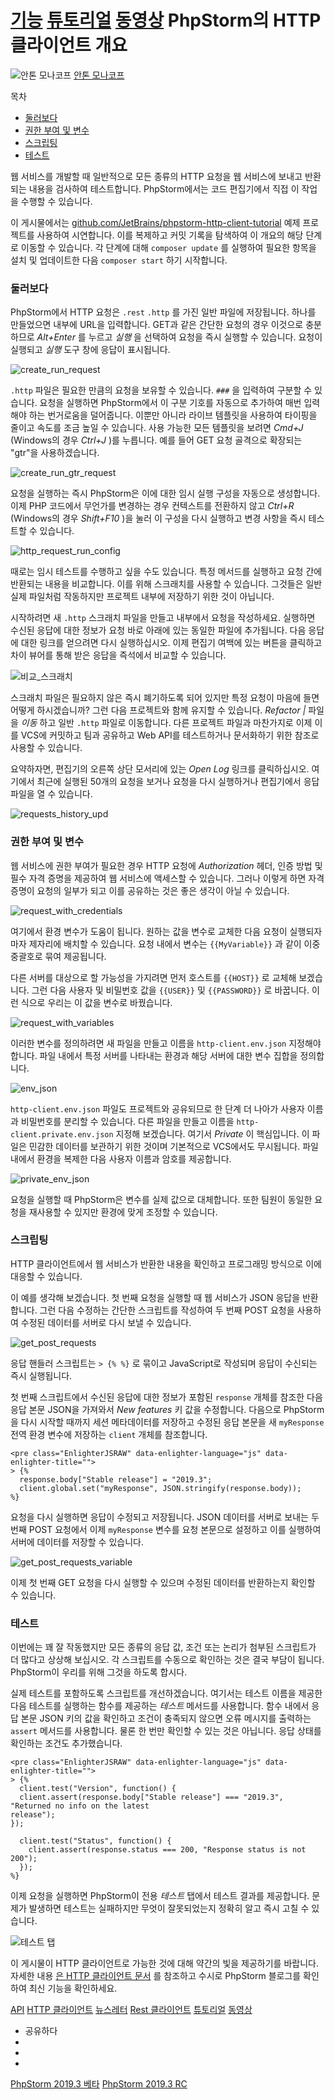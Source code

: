 [기능](/phpstorm/category/features/) [튜토리얼](/phpstorm/category/tutorials/) [동영상](/phpstorm/category/videos/) PhpStorm의 HTTP 클라이언트 개요 
=========================

![안톤 모나코프](https://blog.jetbrains.com/wp-content/uploads/2021/03/anton-200x200.jpg) [안톤 모나코프](https://blog.jetbrains.com/author/antonmonakov) 



 목차

  

- [둘러보다](#Looking_around "둘러보다")
- [권한 부여 및 변수](#Authorization_and_Variables "권한 부여 및 변수")
- [스크립팅](#Scripting "스크립팅")
- [테스트](#Testing "테스트")



 웹 서비스를 개발할 때 일반적으로 모든 종류의 HTTP 요청을 웹 서비스에 보내고 반환되는 내용을 검사하여 테스트합니다. PhpStorm에서는 코드 편집기에서 직접 이 작업을 수행할 수 있습니다.

 이 게시물에서는 [github.com/JetBrains/phpstorm-http-client-tutorial](https://github.com/JetBrains/phpstorm-http-client-tutorial) 예제 프로젝트를 사용하여 시연합니다. 이를 복제하고 커밋 기록을 탐색하여 이 개요의 해당 단계로 이동할 수 있습니다. 각 단계에 대해 `composer update` 를 실행하여 필요한 항목을 설치 및 업데이트한 다음 `composer start` 하기 시작합니다.

###  둘러보다

 PhpStorm에서 HTTP 요청은 `.rest` `.http` 를 가진 일반 파일에 저장됩니다. 하나를 만들었으면 내부에 URL을 입력합니다. GET과 같은 간단한 요청의 경우 이것으로 충분하므로 *Alt+Enter* 를 누르고 *실행* 을 선택하여 요청을 즉시 실행할 수 있습니다. 요청이 실행되고 *실행* 도구 창에 응답이 표시됩니다.

![create_run_request](https://blog.jetbrains.com/wp-content/uploads/2019/11/phpstorm-create_run_request.png)

 `.http` 파일은 필요한 만큼의 요청을 보유할 수 있습니다. `###` 을 입력하여 구분할 수 있습니다. 요청을 실행하면 PhpStorm에서 이 구분 기호를 자동으로 추가하여 매번 입력해야 하는 번거로움을 덜어줍니다. 이뿐만 아니라 라이브 템플릿을 사용하여 타이핑을 줄이고 속도를 조금 높일 수 있습니다. 사용 가능한 모든 템플릿을 보려면 *Cmd+J* (Windows의 경우 *Ctrl+J* )를 누릅니다. 예를 들어 GET 요청 골격으로 확장되는 "gtr"을 사용하겠습니다.

![create_run_gtr_request](https://blog.jetbrains.com/wp-content/uploads/2019/11/phpstorm-create_run_gtr_request.png)

 요청을 실행하는 즉시 PhpStorm은 이에 대한 임시 실행 구성을 자동으로 생성합니다. 이제 PHP 코드에서 무언가를 변경하는 경우 컨텍스트를 전환하지 않고 *Ctrl+R* (Windows의 경우 *Shift+F10* )을 눌러 이 구성을 다시 실행하고 변경 사항을 즉시 테스트할 수 있습니다.

![http_request_run_config](https://blog.jetbrains.com/wp-content/uploads/2019/11/phpstorm-http_request_run_config.png)

 때로는 임시 테스트를 수행하고 싶을 수도 있습니다. 특정 메서드를 실행하고 요청 간에 반환되는 내용을 비교합니다. 이를 위해 스크래치를 사용할 수 있습니다. 그것들은 일반 실제 파일처럼 작동하지만 프로젝트 내부에 저장하기 위한 것이 아닙니다.

 시작하려면 새 `.http` 스크래치 파일을 만들고 내부에서 요청을 작성하세요. 실행하면 수신된 응답에 대한 정보가 요청 바로 아래에 있는 동일한 파일에 추가됩니다. 다음 응답에 대한 링크를 얻으려면 다시 실행하십시오. 이제 편집기 여백에 있는 버튼을 클릭하고 차이 뷰어를 통해 받은 응답을 즉석에서 비교할 수 있습니다.

![비교_스크래치](https://blog.jetbrains.com/wp-content/uploads/2019/11/phpstorm-compare_scratches.png)

 스크래치 파일은 필요하지 않은 즉시 폐기하도록 되어 있지만 특정 요청이 마음에 들면 어떻게 하시겠습니까? 그런 다음 프로젝트와 함께 유지할 수 있습니다. *Refactor |* 파일을 *이동* 하고 일반 `.http` 파일로 이동합니다. 다른 프로젝트 파일과 마찬가지로 이제 이를 VCS에 커밋하고 팀과 공유하고 Web API를 테스트하거나 문서화하기 위한 참조로 사용할 수 있습니다.

 요약하자면, 편집기의 오른쪽 상단 모서리에 있는 *Open Log* 링크를 클릭하십시오. 여기에서 최근에 실행된 50개의 요청을 보거나 요청을 다시 실행하거나 편집기에서 응답 파일을 열 수 있습니다.

![requests_history_upd](https://blog.jetbrains.com/wp-content/uploads/2019/11/phpstorm-requests_history_upd.png)

###  권한 부여 및 변수

 웹 서비스에 권한 부여가 필요한 경우 HTTP 요청에 *Authorization* 헤더, 인증 방법 및 필수 자격 증명을 제공하여 웹 서비스에 액세스할 수 있습니다. 그러나 이렇게 하면 자격 증명이 요청의 일부가 되고 이를 공유하는 것은 좋은 생각이 아닐 수 있습니다.

![request_with_credentials](https://blog.jetbrains.com/wp-content/uploads/2019/11/phpstorm-request_with_credentials.png)

 여기에서 환경 변수가 도움이 됩니다. 원하는 값을 변수로 교체한 다음 요청이 실행되자마자 제자리에 배치할 수 있습니다. 요청 내에서 변수는 `{{MyVariable}}` 과 같이 이중 중괄호로 묶여 제공됩니다.

 다른 서버를 대상으로 할 가능성을 가지려면 먼저 호스트를 `{{HOST}}` 로 교체해 보겠습니다. 그런 다음 사용자 및 비밀번호 값을 `{{USER}}` 및 `{{PASSWORD}}` 로 바꿉니다. 이런 식으로 우리는 이 값을 변수로 바꿨습니다.

![request_with_variables](https://blog.jetbrains.com/wp-content/uploads/2019/11/phpstorm-request_with_variables.png)

 이러한 변수를 정의하려면 새 파일을 만들고 이름을 `http-client.env.json` 지정해야 합니다. 파일 내에서 특정 서버를 나타내는 환경과 해당 서버에 대한 변수 집합을 정의합니다.

![env_json](https://blog.jetbrains.com/wp-content/uploads/2019/11/phpstorm-env_json.png)

 `http-client.env.json` 파일도 프로젝트와 공유되므로 한 단계 더 나아가 사용자 이름과 비밀번호를 분리할 수 있습니다. 다른 파일을 만들고 이름을 `http-client.private.env.json` 지정해 보겠습니다. 여기서 *Private* 이 핵심입니다. 이 파일은 민감한 데이터를 보관하기 위한 것이며 기본적으로 VCS에서도 무시됩니다. 파일 내에서 환경을 복제한 다음 사용자 이름과 암호를 제공합니다.

![private_env_json](https://blog.jetbrains.com/wp-content/uploads/2019/11/phpstorm-private_env_json.png)

 요청을 실행할 때 PhpStorm은 변수를 실제 값으로 대체합니다. 또한 팀원이 동일한 요청을 재사용할 수 있지만 환경에 맞게 조정할 수 있습니다.

###  스크립팅

 HTTP 클라이언트에서 웹 서비스가 반환한 내용을 확인하고 프로그래밍 방식으로 이에 대응할 수 있습니다.

 이 예를 생각해 보겠습니다. 첫 번째 요청을 실행할 때 웹 서비스가 JSON 응답을 반환합니다. 그런 다음 수정하는 간단한 스크립트를 작성하여 두 번째 POST 요청을 사용하여 수정된 데이터를 서버로 다시 보낼 수 있습니다.

![get_post_requests](https://blog.jetbrains.com/wp-content/uploads/2019/11/phpstorm-get_post_requests.png)

 응답 핸들러 스크립트는 `> {% %}` 로 묶이고 JavaScript로 작성되며 응답이 수신되는 즉시 실행됩니다.

 첫 번째 스크립트에서 수신된 응답에 대한 정보가 포함된 `response` 개체를 참조한 다음 응답 본문 JSON을 가져와서 *New features* 키 값을 수정합니다. 다음으로 PhpStorm을 다시 시작할 때까지 세션 메타데이터를 저장하고 수정된 응답 본문을 새 `myResponse` 전역 환경 변수에 저장하는 `client` 개체를 참조합니다.

```
<pre class="EnlighterJSRAW" data-enlighter-language="js" data-enlighter-title="">
> {%
  response.body["Stable release"] = "2019.3";
  client.global.set("myResponse", JSON.stringify(response.body));
%}
```

요청을 다시 실행하면 응답이 수정되고 저장됩니다. JSON 데이터를 서버로 보내는 두 번째 POST 요청에서 이제 `myResponse` 변수를 요청 본문으로 설정하고 이를 실행하여 서버에 데이터를 저장할 수 있습니다.

![get_post_requests_variable](https://blog.jetbrains.com/wp-content/uploads/2019/11/phpstorm-get_post_requests_variable.png)

 이제 첫 번째 GET 요청을 다시 실행할 수 있으며 수정된 데이터를 반환하는지 확인할 수 있습니다.

###  테스트

 이번에는 꽤 잘 작동했지만 모든 종류의 응답 값, 조건 또는 논리가 첨부된 스크립트가 더 많다고 상상해 보십시오. 각 스크립트를 수동으로 확인하는 것은 결국 부담이 됩니다. PhpStorm이 우리를 위해 그것을 하도록 합시다.

 실제 테스트를 포함하도록 스크립트를 개선하겠습니다. 여기서는 테스트 이름을 제공한 다음 테스트를 실행하는 함수를 제공하는 *테스트* 메서드를 사용합니다. 함수 내에서 응답 본문 JSON 키의 값을 확인하고 조건이 충족되지 않으면 오류 메시지를 출력하는 `assert` 메서드를 사용합니다. 물론 한 번만 확인할 수 있는 것은 아닙니다. 응답 상태를 확인하는 조건도 추가했습니다.

```
<pre class="EnlighterJSRAW" data-enlighter-language="js" data-enlighter-title="">
> {%
  client.test("Version", function() {
  client.assert(response.body["Stable release"] === "2019.3", "Returned no info on the latest
release");
});

  client.test("Status", function() {
    client.assert(response.status === 200, "Response status is not 200");
  });
%}
```

이제 요청을 실행하면 PhpStorm이 전용 *테스트* 탭에서 테스트 결과를 제공합니다. 문제가 발생하면 테스트는 실패하지만 무엇이 잘못되었는지 정확히 알고 즉시 고칠 수 있습니다.

![테스트 탭](https://blog.jetbrains.com/wp-content/uploads/2019/11/phpstorm-tests_tab.png)

 이 게시물이 HTTP 클라이언트로 가능한 것에 대해 약간의 빛을 제공하기를 바랍니다. 자세한 내용 [은 HTTP 클라이언트 문서](https://www.jetbrains.com/help/phpstorm/http-client-in-product-code-editor.html) 를 참조하고 수시로 PhpStorm 블로그를 확인하여 최신 기능을 확인하세요.

 [API](/phpstorm/tag/api/) [HTTP 클라이언트](/phpstorm/tag/http-client/) [뉴스레터](/phpstorm/tag/newsletter/) [Rest 클라이언트](/phpstorm/tag/rest-client/) [튜토리얼](/phpstorm/tag/tutorial/) [동영상](/phpstorm/tag/video/)

- 공유하다
- [](https://www.facebook.com/sharer.php?u=https%3A%2F%2Fblog.jetbrains.com%2Fphpstorm%2F2019%2F11%2Fhttp-client-in-phpstorm-overview%2F)
- [](https://twitter.com/intent/tweet?source=https%3A%2F%2Fblog.jetbrains.com%2Fphpstorm%2F2019%2F11%2Fhttp-client-in-phpstorm-overview%2F&text=https%3A%2F%2Fblog.jetbrains.com%2Fphpstorm%2F2019%2F11%2Fhttp-client-in-phpstorm-overview%2F&via=phpstorm)
- [](http://www.linkedin.com/shareArticle?mini=true&url=https%3A%2F%2Fblog.jetbrains.com%2Fphpstorm%2F2019%2F11%2Fhttp-client-in-phpstorm-overview%2F)



 [PhpStorm 2019.3 베타](https://blog.jetbrains.com/phpstorm/2019/11/phpstorm-2019-3-beta/) [PhpStorm 2019.3 RC](https://blog.jetbrains.com/phpstorm/2019/11/phpstorm-2019-3-rc/)